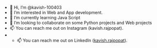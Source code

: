 - 👋 Hi, I’m @kavish-100403
- 👀 I’m interested in Web and App development.
- 🌱 I’m currently learning Java Script
- 💞️ I’m looking to collaborate on some Python projects and Web projects
- 📫 You can reach me out on Instagram (kavish.rajpopat).
- - 📫 You can reach me out on LinkedIn ([kavish.rajpopat](https://www.linkedin.com/in/kavish-rajpopat-21407b23a/)).

<!---
kavish-100403/kavish-100403 is a ✨ special ✨ repository because its `README.md` (this file) appears on your GitHub profile.
You can click the Preview link to take a look at your changes.
--->
